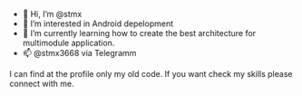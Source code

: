 - 👋 Hi, I’m @stmx
- 👀 I’m interested in Android depelopment
- 🌱 I’m currently learning how to create the best architecture for multimodule application.
- 📫 @stmx3668 via Telegramm

I can find at the profile only my old code. If you want check my skills please connect with me. 

<!---
stmx/stmx is a ✨ special ✨ repository because its `README.md` (this file) appears on your GitHub profile.
You can click the Preview link to take a look at your changes.
--->
